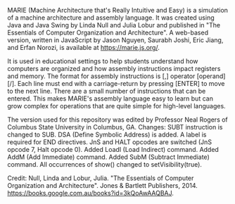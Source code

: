 MARIE (Machine Architecture that's Really Intuitive and Easy) is a simulation of a
machine architecture and assembly language. It was created using Java and Java Swing by
Linda Null and Julia Lobur and published in "The Essentials of Computer Organization and
Architecture". A web-based version, written in JavaScript by Jason Nguyen, 
Saurabh Joshi, Eric Jiang, and Erfan Norozi, is available at https://marie.js.org/.

It is used in educational settings to help students understand how computers are 
organized and how assembly instructions impact registers and memory. The format for 
assembly instructions is [<label>,] operator [operand] [/<comment>]. Each line must end 
with a carriage-return by pressing [ENTER] to move to the next line. There are a small 
number of instructions that can be entered. This makes MARIE's assembly language easy to 
learn but can grow complex for operations that are quite simple for high-level
languages.

The version used for this repository was edited by Professor Neal Rogers of Columbus
State University in Columbus, GA.
  Changes:
    SUBT instruction is changed to SUB. 
    DSA (Define Symbolic Address) is added. 
    A label is required for END directives.
    JnS and HALT opcodes are switched (JnS opcode 7, Halt opcode 0).
    Added LoadI (Load Indirect) command.
    Added AddM  (Add Immediate) command.
    Added SubM  (Subtract Immediate) command.
    All occurrences of show() changed to setVisibility(true).

Credit:
Null, Linda and Lobur, Julia. "The Essentials of Computer Organization and Architecture".
Jones & Bartlett Publishers, 2014.
https://books.google.com.au/books?id=3kQoAwAAQBAJ.
